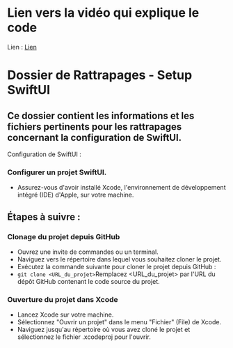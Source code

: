 # Lien vers la vidéo qui explique le code 

Lien : <a href="https://youtu.be/2sP88Z_8v_s">Lien</a>

# Dossier de Rattrapages - Setup SwiftUI

## Ce dossier contient les informations et les fichiers pertinents pour les rattrapages concernant la configuration de SwiftUI.

Configuration de SwiftUI :

### Configurer un projet SwiftUI.

- Assurez-vous d'avoir installé Xcode, l'environnement de développement intégré (IDE) d'Apple, sur votre machine.

## Étapes à suivre : 
### Clonage du projet depuis GitHub
- Ouvrez une invite de commandes ou un terminal.
- Naviguez vers le répertoire dans lequel vous souhaitez cloner le projet.
- Exécutez la commande suivante pour cloner le projet depuis GitHub :
- `git clone <URL_du_projet>`Remplacez <URL_du_projet> par l'URL du dépôt GitHub contenant le code source du projet.

### Ouverture du projet dans Xcode
- Lancez Xcode sur votre machine.
- Sélectionnez "Ouvrir un projet" dans le menu "Fichier" (File) de Xcode.
- Naviguez jusqu'au répertoire où vous avez cloné le projet et sélectionnez le fichier .xcodeproj pour l'ouvrir.

